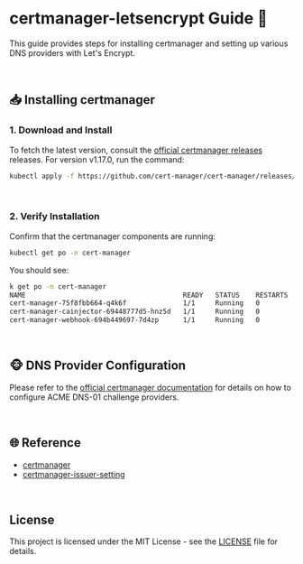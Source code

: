 # certmanager-letsencrypt Guide 🚀
This guide provides steps for installing certmanager and setting up various DNS providers with Let's Encrypt.

<br/>

## 📥 Installing certmanager

### 1. Download and Install

To fetch the latest version, consult the [official certmanager releases](https://github.com/cert-manager/cert-manager/releases) releases. For version v1.17.0, run the command:
```bash
kubectl apply -f https://github.com/cert-manager/cert-manager/releases/download/v1.17.0/cert-manager.yaml
```

<br/>

### 2. Verify Installation

Confirm that the certmanager components are running:
```bash
kubectl get po -n cert-manager
```

You should see:
```bash
k get po -n cert-manager
NAME                                       READY   STATUS    RESTARTS   AGE
cert-manager-75f8fbb664-q4k6f              1/1     Running   0          33s
cert-manager-cainjector-69448777d5-hnz5d   1/1     Running   0          33s
cert-manager-webhook-694b449697-7d4zp      1/1     Running   0          33s
```

<br/>

## 🐵 DNS Provider Configuration
Please refer to the [official certmanager documentation](https://cert-manager.io/docs/configuration/acme/dns01/) for details on how to configure ACME DNS-01 challenge providers.

<br/>

## 🌐 Reference
- [certmanager](https://github.com/cert-manager/cert-manager/releases)
- [certmanager-issuer-setting](https://cert-manager.io/docs/configuration/acme/dns01/)

<br/>

## License

This project is licensed under the MIT License - see the [LICENSE](LICENSE) file for details.